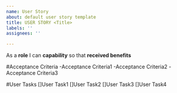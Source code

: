 ```yaml
---
name: User Story
about: default user story template
title: USER STORY <Title>
labels: ''
assignees: ''

---
```


As a **role** I can **capability** so that **received benefits**

#Acceptance Criteria
-Acceptance Criteria1
-Acceptance Criteria2
-Acceptance Criteria3

#User Tasks
[]User Task1
[]User Task2
[]User Task3
[]User Task4
